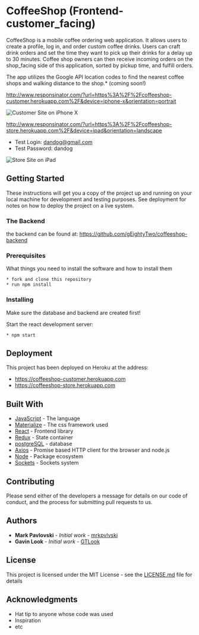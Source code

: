 # CoffeeShop (Frontend-customer_facing)

CoffeeShop is a mobile coffee ordering web application.  It allows users to create a profile, log in, and order custom coffee drinks. Users can craft drink orders and set the time they want to pick up their drinks for a delay up to 30 minutes.  Coffee shop owners can then receive incoming orders on the shop_facing side of this application, sorted by pickup time, and fulfill orders.

The app utilizes the Google API location codes to find the nearest coffee shops and walking distance to the shop.* (coming soon!)

http://www.responsinator.com/?url=https%3A%2F%2Fcoffeeshop-customer.herokuapp.com%2F&device=iphone-x&orientation=portrait

![Customer Site on iPhone X](https://i.imgur.com/4n7bFQZ.png)

http://www.responsinator.com/?url=https%3A%2F%2Fcoffeeshop-store.herokuapp.com%2F&device=ipad&orientation=landscape
* Test Login: dandog@gmail.com
* Test Password: dandog

![Store Site on iPad](https://i.imgur.com/jNlLr4a.png)

## Getting Started

These instructions will get you a copy of the project up and running on your local machine for development and testing purposes. See deployment for notes on how to deploy the project on a live system.

### The Backend

the backend can be found at: https://github.com/gEightyTwo/coffeeshop-backend

### Prerequisites

What things you need to install the software and how to install them

```shell
* fork and clone this repository
* run npm install
```

### Installing

Make sure the database and backend are created first!

Start the react development server:

```shell
* npm start
```


## Deployment

This project has been deployed on Heroku at the address:
* https://coffeeshop-customer.herokuapp.com
* https://coffeeshop-store.herokuapp.com

## Built With

* [JavaScript](https://www.javascript.com/) - The language
* [Materialize](https://materializecss.com/) - The css framework used
* [React](https://reactjs.org/) - Frontend library
* [Redux](https://redux.js.org/) - State container
* [postgreSQL](https://www.postgresql.org/) - database
* [Axios](https://github.com/axios/axios) - Promise based HTTP client for the browser and node.js
* [Node](https://nodejs.org/en/) - Package ecosystem
* [Sockets](https://sockets.io) - Sockets system


## Contributing

Please send either of the developers a message for details on our code of conduct, and the process for submitting pull requests to us.

## Authors

* **Mark Pavlovski** - *Initial work* - [mrkpvlvski](https://github.com/mrkpvlvski)
* **Gavin Look** - *Initial work* - [GTLook](https://github.com/GTLook/)

## License

This project is licensed under the MIT License - see the [LICENSE.md](LICENSE.md) file for details

## Acknowledgments

* Hat tip to anyone whose code was used
* Inspiration
* etc
